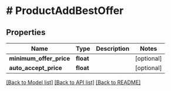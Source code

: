 # # ProductAddBestOffer

## Properties

Name | Type | Description | Notes
------------ | ------------- | ------------- | -------------
**minimum_offer_price** | **float** |  | [optional]
**auto_accept_price** | **float** |  | [optional]

[[Back to Model list]](../../README.md#models) [[Back to API list]](../../README.md#endpoints) [[Back to README]](../../README.md)
